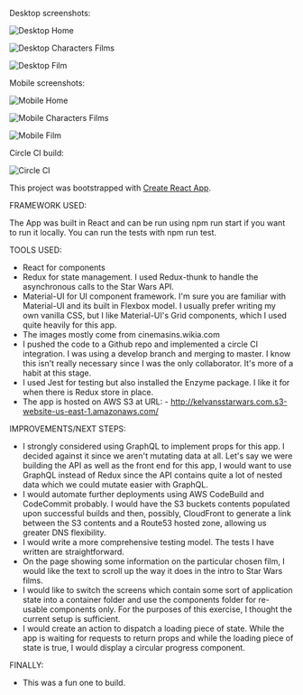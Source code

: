 Desktop screenshots:

![Desktop Home](src/images/Screenshots/desktopHome.png?raw=true "Desktop Home")

![Desktop Characters Films](src/images/Screenshots/charactersFilmsDesktop.png?raw=true "Desktop Characters Films")

![Desktop Film](src/images/Screenshots/filmDesktop.png?raw=true "Desktop Film")

Mobile screenshots:

![Mobile Home](src/images/Screenshots/mobileHome.png?raw=true "Mobile Home")

![Mobile Characters Films](src/images/Screenshots/charactersFilmsMobile.png?raw=true "Mobile Characters Films")

![Mobile Film](src/images/Screenshots/filmMobile.png?raw=true "Mobile Film")


Circle CI build:

![Circle CI](src/images/Screenshots/circleCI.png?raw=true "Circle CI Build")

This project was bootstrapped with [Create React App](https://github.com/facebook/create-react-app).


FRAMEWORK USED:

The App was built in React and can be run using npm run start if you want to run it locally.
You can run the tests with npm run test.

TOOLS USED:

* React for components
* Redux for state management. I used Redux-thunk to handle the asynchronous calls to the Star Wars API.
* Material-UI for UI component framework. I'm sure you are familiar with Material-UI and its built in Flexbox model. I usually prefer writing my own vanilla CSS, but I like Material-UI's Grid components, which I used quite heavily for this app.
* The images mostly come from cinemasins.wikia.com
* I pushed the code to a Github repo and implemented a circle CI integration. I was using a develop branch and merging to master. I know this isn't really necessary since I was the only collaborator. It's more of a habit at this stage.
* I used Jest for testing but also installed the Enzyme package. I like it for when there is Redux store in place.
* The app is hosted on AWS S3 at URL:
      - http://kelvansstarwars.com.s3-website-us-east-1.amazonaws.com/

IMPROVEMENTS/NEXT STEPS:

* I strongly considered using GraphQL to implement props for this app. I decided against it since we aren't mutating data at all. Let's say we were building the API as well as the front end for this app, I would want to use GraphQL instead of Redux since the API contains quite a lot of nested data which we could mutate easier with GraphQL.
* I would automate further deployments using AWS CodeBuild and CodeCommit probably. I would have the S3 buckets contents populated upon successful builds and then, possibly, CloudFront to generate a link between the S3 contents and a Route53 hosted zone, allowing us greater DNS flexibility.
* I would write a more comprehensive testing model. The tests I have written are straightforward.
* On the page showing some information on the particular chosen film, I would like the text to scroll up the way it does in the intro to Star Wars films.
* I would like to switch the screens which contain some sort of application state into a container folder and use the components folder for re-usable components only. For the purposes of this exercise, I thought the current setup is sufficient.
* I would create an action to dispatch a loading piece of state. While the app is waiting for requests to return props and while the loading piece of state is true, I would display a circular progress component.


FINALLY:

* This was a fun one to build.
